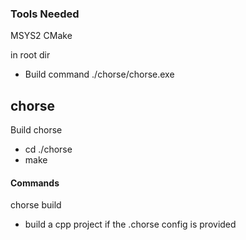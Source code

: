 ### Tools Needed

MSYS2
CMake

in root dir

- Build command
  ./chorse/chorse.exe

## chorse

Build chorse

- cd ./chorse
- make

#### Commands

chorse build

- build a cpp project if the .chorse config is provided
